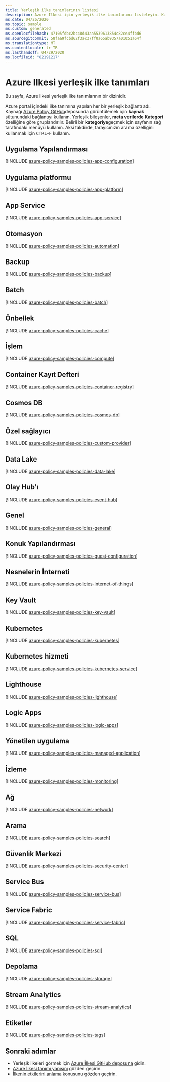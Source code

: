 ```yaml
---
title: Yerleşik ilke tanımlarının listesi
description: Azure Ilkesi için yerleşik ilke tanımlarını listeleyin. Kategoriler arasında Etiketler, mevzuat uyumluluğu, Key Vault, Kubernetes, Konuk yapılandırma ve daha fazlası bulunur.
ms.date: 04/26/2020
ms.topic: sample
ms.custom: generated
ms.openlocfilehash: 47105fdbc2bc48d43aa5539613854c82ce4ffbd6
ms.sourcegitcommit: 58faa9fcbd62f3ac37ff0a65ab9357a01051a64f
ms.translationtype: MT
ms.contentlocale: tr-TR
ms.lasthandoff: 04/29/2020
ms.locfileid: "82191217"
---
```

# <a name="azure-policy-built-in-policy-definitions"></a>Azure Ilkesi yerleşik ilke tanımları

Bu sayfa, Azure Ilkesi yerleşik ilke tanımlarının bir dizinidir.

Azure portal içindeki ilke tanımına yapılan her bir yerleşik bağlantı adı. Kaynağı [Azure Policy GitHub](https://github.com/Azure/azure-policy)deposunda görüntülemek için **kaynak** sütunundaki bağlantıyı kullanın. Yerleşik bileşenler, **meta verilerde** **Kategori** özelliğine göre gruplandırılır. Belirli bir **kategoriye**geçmek için sayfanın sağ tarafındaki menüyü kullanın. Aksi takdirde, tarayıcınızın arama özelliğini kullanmak için <kbd>CTRL</kbd>-<kbd>F</kbd> kullanın.

## <a name="app-configuration"></a>Uygulama Yapılandırması

[!INCLUDE [azure-policy-samples-policies-app-configuration](../../../../includes/policy/samples/bycat/policies-app-configuration.md)]

## <a name="app-platform"></a>Uygulama platformu

[!INCLUDE [azure-policy-samples-policies-app-platform](../../../../includes/policy/samples/bycat/policies-app-platform.md)]

## <a name="app-service"></a>App Service

[!INCLUDE [azure-policy-samples-policies-app-service](../../../../includes/policy/samples/bycat/policies-app-service.md)]

## <a name="automation"></a>Otomasyon

[!INCLUDE [azure-policy-samples-policies-automation](../../../../includes/policy/samples/bycat/policies-automation.md)]

## <a name="backup"></a>Backup

[!INCLUDE [azure-policy-samples-policies-backup](../../../../includes/policy/samples/bycat/policies-backup.md)]

## <a name="batch"></a>Batch

[!INCLUDE [azure-policy-samples-policies-batch](../../../../includes/policy/samples/bycat/policies-batch.md)]

## <a name="cache"></a>Önbellek

[!INCLUDE [azure-policy-samples-policies-cache](../../../../includes/policy/samples/bycat/policies-cache.md)]

## <a name="compute"></a>İşlem

[!INCLUDE [azure-policy-samples-policies-compute](../../../../includes/policy/samples/bycat/policies-compute.md)]

## <a name="container-registry"></a>Container Kayıt Defteri

[!INCLUDE [azure-policy-samples-policies-container-registry](../../../../includes/policy/samples/bycat/policies-container-registry.md)]

## <a name="cosmos-db"></a>Cosmos DB

[!INCLUDE [azure-policy-samples-policies-cosmos-db](../../../../includes/policy/samples/bycat/policies-cosmos-db.md)]

## <a name="custom-provider"></a>Özel sağlayıcı

[!INCLUDE [azure-policy-samples-policies-custom-provider](../../../../includes/policy/samples/bycat/policies-custom-provider.md)]

## <a name="data-lake"></a>Data Lake

[!INCLUDE [azure-policy-samples-policies-data-lake](../../../../includes/policy/samples/bycat/policies-data-lake.md)]

## <a name="event-hub"></a>Olay Hub'ı

[!INCLUDE [azure-policy-samples-policies-event-hub](../../../../includes/policy/samples/bycat/policies-event-hub.md)]

## <a name="general"></a>Genel

[!INCLUDE [azure-policy-samples-policies-general](../../../../includes/policy/samples/bycat/policies-general.md)]

## <a name="guest-configuration"></a>Konuk Yapılandırması

[!INCLUDE [azure-policy-samples-policies-guest-configuration](../../../../includes/policy/samples/bycat/policies-guest-configuration.md)]

## <a name="internet-of-things"></a>Nesnelerin İnterneti

[!INCLUDE [azure-policy-samples-policies-internet-of-things](../../../../includes/policy/samples/bycat/policies-internet-of-things.md)]

## <a name="key-vault"></a>Key Vault

[!INCLUDE [azure-policy-samples-policies-key-vault](../../../../includes/policy/samples/bycat/policies-key-vault.md)]

## <a name="kubernetes"></a>Kubernetes

[!INCLUDE [azure-policy-samples-policies-kubernetes](../../../../includes/policy/samples/bycat/policies-kubernetes.md)]

## <a name="kubernetes-service"></a>Kubernetes hizmeti

[!INCLUDE [azure-policy-samples-policies-kubernetes-service](../../../../includes/policy/samples/bycat/policies-kubernetes-service.md)]

## <a name="lighthouse"></a>Lighthouse

[!INCLUDE [azure-policy-samples-policies-lighthouse](../../../../includes/policy/samples/bycat/policies-lighthouse.md)]

## <a name="logic-apps"></a>Logic Apps

[!INCLUDE [azure-policy-samples-policies-logic-apps](../../../../includes/policy/samples/bycat/policies-logic-apps.md)]

## <a name="managed-application"></a>Yönetilen uygulama

[!INCLUDE [azure-policy-samples-policies-managed-application](../../../../includes/policy/samples/bycat/policies-managed-application.md)]

## <a name="monitoring"></a>İzleme

[!INCLUDE [azure-policy-samples-policies-monitoring](../../../../includes/policy/samples/bycat/policies-monitoring.md)]

## <a name="network"></a>Ağ

[!INCLUDE [azure-policy-samples-policies-network](../../../../includes/policy/samples/bycat/policies-network.md)]

## <a name="search"></a>Arama

[!INCLUDE [azure-policy-samples-policies-search](../../../../includes/policy/samples/bycat/policies-search.md)]

## <a name="security-center"></a>Güvenlik Merkezi

[!INCLUDE [azure-policy-samples-policies-security-center](../../../../includes/policy/samples/bycat/policies-security-center.md)]

## <a name="service-bus"></a>Service Bus

[!INCLUDE [azure-policy-samples-policies-service-bus](../../../../includes/policy/samples/bycat/policies-service-bus.md)]

## <a name="service-fabric"></a>Service Fabric

[!INCLUDE [azure-policy-samples-policies-service-fabric](../../../../includes/policy/samples/bycat/policies-service-fabric.md)]

## <a name="sql"></a>SQL

[!INCLUDE [azure-policy-samples-policies-sql](../../../../includes/policy/samples/bycat/policies-sql.md)]

## <a name="storage"></a>Depolama

[!INCLUDE [azure-policy-samples-policies-storage](../../../../includes/policy/samples/bycat/policies-storage.md)]

## <a name="stream-analytics"></a>Stream Analytics

[!INCLUDE [azure-policy-samples-policies-stream-analytics](../../../../includes/policy/samples/bycat/policies-stream-analytics.md)]

## <a name="tags"></a>Etiketler

[!INCLUDE [azure-policy-samples-policies-tags](../../../../includes/policy/samples/bycat/policies-tags.md)]

## <a name="next-steps"></a>Sonraki adımlar

- Yerleşik ilkeleri görmek için [Azure İlkesi GitHub deposuna](https://github.com/Azure/azure-policy) gidin.
- [Azure İlkesi tanımı yapısını](../concepts/definition-structure.md) gözden geçirin.
- [İlkenin etkilerini anlama](../concepts/effects.md) konusunu gözden geçirin.

